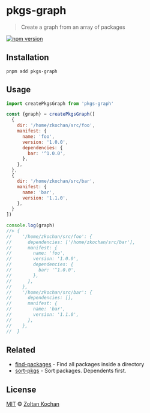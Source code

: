 # pkgs-graph

> Create a graph from an array of packages

[![npm version](https://img.shields.io/npm/v/pkgs-graph.svg)](https://www.npmjs.com/package/pkgs-graph)

## Installation

```
pnpm add pkgs-graph
```

## Usage

```js
import createPkgsGraph from 'pkgs-graph'

const {graph} = createPkgsGraph([
  {
    dir: '/home/zkochan/src/foo',
    manifest: {
      name: 'foo',
      version: '1.0.0',
      dependencies: {
        bar: '^1.0.0',
      },
    },
  },
  {
    dir: '/home/zkochan/src/bar',
    manifest: {
      name: 'bar',
      version: '1.1.0',
    },
  }
])

console.log(graph)
//> {
//    '/home/zkochan/src/foo': {
//      dependencies: ['/home/zkochan/src/bar'],
//      manifest: {
//        name: 'foo',
//        version: '1.0.0',
//        dependencies: {
//          bar: '^1.0.0',
//        },
//      },
//    },
//    '/home/zkochan/src/bar': {
//      dependencies: [],
//      manifest: {
//        name: 'bar',
//        version: '1.1.0',
//      },
//    },
//  }
```

## Related

* [find-packages](https://github.com/zkochan/find-packages) - Find all packages inside a directory
* [sort-pkgs](https://github.com/zkochan/sort-pkgs) - Sort packages. Dependents first.

## License

[MIT](LICENSE) © [Zoltan Kochan](https://www.kochan.io)
